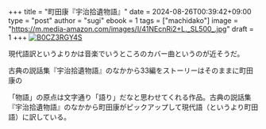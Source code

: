 +++
title = "町田康『宇治拾遺物語』"
date = 2024-08-26T00:39:42+09:00
type = "post"
author = "sugi"
ebook = 1
tags = ["machidako"]
image = "https://m.media-amazon.com/images/I/41NEcnRi2+L._SL500_.jpg"
draft = 1
+++
<a href="https://www.amazon.co.jp/dp/B0CZ3RGY4S/?tag=chezsugi-22" target="_blank"><img src="https://m.media-amazon.com/images/I/41NEcnRi2+L._SL500_.jpg" alt="B0CZ3RGY4S"
class="alignleft" border="0" /></a>

現代語訳というよりかは音楽でいうところのカバー曲というのが近そうだ。

古典の説話集『宇治拾遺物語』のなかから33編をストーリーはそのままに町田康の

「物語」の原点は文字通り「語り」だなと思わせてくれる作品。古典の説話集『宇治拾遺物語』のなかから町田康がピックアップして現代語（というより町田語）に訳している。